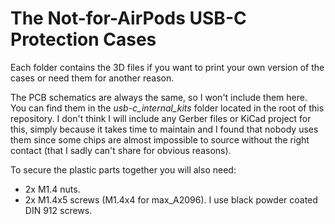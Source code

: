 # The Not-for-AirPods USB-C Protection Cases

Each folder contains the 3D files if you want to print your own version of the cases or need them for another reason.

The PCB schematics are always the same, so I won't include them here. You can find them in the *usb-c_internal_kits* folder located in the root of this repository. I don't think I will include any Gerber files or KiCad project for this, simply because it takes time to maintain and I found that nobody uses them since some chips are almost impossible to source without the right contact (that I sadly can't share for obvious reasons).

To secure the plastic parts together you will also need: 

- 2x M1.4 nuts. 
- 2x M1.4x5 screws (M1.4x4 for max_A2096). I use black powder coated DIN 912 screws.